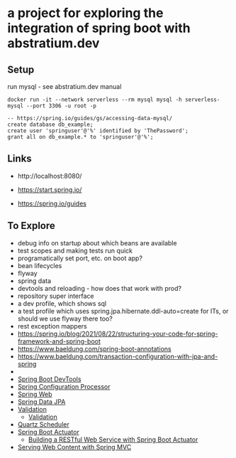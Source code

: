 # a project for exploring the integration of spring boot with abstratium.dev

## Setup

run mysql - see abstratium.dev manual

    docker run -it --network serverless --rm mysql mysql -h serverless-mysql --port 3306 -u root -p

    -- https://spring.io/guides/gs/accessing-data-mysql/
    create database db_example;
    create user 'springuser'@'%' identified by 'ThePassword';
    grant all on db_example.* to 'springuser'@'%';

## Links

- http://localhost:8080/

- https://start.spring.io/
- https://spring.io/guides

## To Explore

- debug info on startup about which beans are available
- test scopes and making tests run quick
- programatically set port, etc. on boot app?
- bean lifecycles
- flyway
- spring data
- devtools and reloading - how does that work with prod?
- repository super interface
- a dev profile, which shows sql
- a test profile which uses spring.jpa.hibernate.ddl-auto=create for ITs, or should we use flyway there too?
- rest exception mappers
- https://spring.io/blog/2021/08/22/structuring-your-code-for-spring-framework-and-spring-boot
- https://www.baeldung.com/spring-boot-annotations
- https://www.baeldung.com/transaction-configuration-with-jpa-and-spring
- 
- [Spring Boot DevTools](https://docs.spring.io/spring-boot/docs/2.7.2/reference/htmlsingle/#using.devtools)
- [Spring Configuration Processor](https://docs.spring.io/spring-boot/docs/2.7.2/reference/htmlsingle/#appendix.configuration-metadata.annotation-processor)
- [Spring Web](https://docs.spring.io/spring-boot/docs/2.7.2/reference/htmlsingle/#web)
- [Spring Data JPA](https://docs.spring.io/spring-boot/docs/2.7.2/reference/htmlsingle/#data.sql.jpa-and-spring-data)
- [Validation](https://docs.spring.io/spring-boot/docs/2.7.2/reference/htmlsingle/#io.validation)
  - [Validation](https://spring.io/guides/gs/validating-form-input/)
- [Quartz Scheduler](https://docs.spring.io/spring-boot/docs/2.7.2/reference/htmlsingle/#io.quartz)
- [Spring Boot Actuator](https://docs.spring.io/spring-boot/docs/2.7.2/reference/htmlsingle/#actuator)
  - [Building a RESTful Web Service with Spring Boot Actuator](https://spring.io/guides/gs/actuator-service/)
- [Serving Web Content with Spring MVC](https://spring.io/guides/gs/serving-web-content/)
